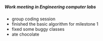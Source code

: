 ##### Work meeting in Engineering computer labs
- group coding session
- finished the basic algorithm for milestone 1
- fixed some buggy classes
- ate chocolate
